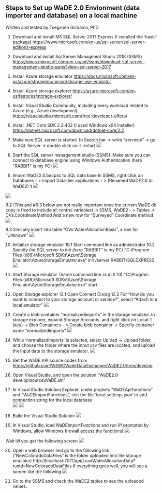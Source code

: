 

## Steps to Set up WaDE 2.0 Envionment (data importer and database) on a local machine 
Written and tested by Tseganeh Gichamo, PhD

1. Download and install MS SQL Server 2017 Express
(I installed the ‘basic’ package)
https://www.microsoft.com/en-us/sql-server/sql-server-editions-express

2. Download and install Sql Server Managment Studio 2018 (SSMS)
https://docs.microsoft.com/en-us/sql/ssms/download-sql-server-management-studio-ssms?view=sql-server-2017

3. Install Azure storage emulator
https://docs.microsoft.com/en-us/azure/storage/common/storage-use-emulator

4. Install Azure storage explorer
https://azure.microsoft.com/en-us/features/storage-explorer/

5. Install Visual Studio Community, including every workload related to Azure (e.g., Azure development)
https://visualstudio.microsoft.com/free-developer-offers/

6.  Install .NET Core SDK 2.2.402 (I used Windows x64 Installer)
https://dotnet.microsoft.com/download/dotnet-core/2.2

7. Make sure SQL server is started. 
In Search bar -> write “services” -> go to SQL Server -> double click on it ->start
![](Images/sqlservices_start.png)
 
8. Start the SQL server management studio (SSMS). 
Make sure you can connect to database engine using Windows Authentication (here "RABBIT" is my PC)
![](Images/ssms.png)
  
9. Import WaDE2.0.bacpac to SQL data base
	In SSMS, right click on Databases - > Import Data-tier applications - > 
	(Renamed WaDE2.0 to WaDE2)
		**1**
![](Images/importBacpac1.png)

![](Images/importBacpac2.png)
 
9.2 (This and #9.3 below are not really important once the current WaDE db copy is fixed to include all control variables)
In SSMS, WaDE2 - > Tables -> CVs.CoordinateMethod
Add a new row for “Surveyed” Coordinate method
![](Images/sitesAddSurveyed.png)

9.3 Similarly insert into table “CVs.WaterAllocationBasis”, a row for “Unknown”
![](Images/allocationBasisUnknown.png)

10. Initialize storage emulator
	10.1 Start command line as administrator 
	10.2 Specify the SQL server to init (here "RABBIT" is my PC)
	"C:\Program Files (x86)\Microsoft SDKs\Azure\Storage Emulator\AzureStorageEmulator.exe" init /server RABBIT\SQLEXPRESS
 	![](Images/stemulatorInit.png)

11. Start Storage emulator (Same command line as in # 10)
"C:\Program Files (x86)\Microsoft SDKs\Azure\Storage Emulator\AzureStorageEmulator.exe" start

12. Open Storage explorer 
	12.1 Open Connect Dialog 
	12.2 For “How do you want to connect to your storage account or service?”, select “Attach to a local emulator”
	![](Images/storageEmulatorCon.png)

13. Create a blob container “normalizedimports” in the storage emulator.
In storage explorer, expand Storage Accounts, and right click on Local-1 (key) -> Blob Containers - > Create blob container ->
Specify container name “normalizedimports”
![](Images/blobCont.png)
 
14. While ‘normalizedimports’ is selected, select Upload -> Upload folder, and choose the folder where the input csv files are located, and upload the input data to the storage emulator.
![](Images/uplodaFolder.png)

15. Get the WaDE API source codes from https://github.com/WSWCWaterDataExchange/WaDE2.0/tree/develop 

16. Open Visual Studio, and open the solution “WaDE2.0-develop\source\WaDE.sln"

17. In Visual Studio Solution Explorer, under projects “WaDEApiFunctions” and “WaDEImportFunctions”, edit the file ‘local.settings.json’ to add connection string for the local database  
![](Images/conString.png)
![](Images/conString2.png)

18. Build the Visual Studio Solution 
![](Images/build.png)

19. In Visual Studio, load WaDEImportFunctions and run
(If prompted by Windows, allow Windows firewall access the functions)
![](Images/run.png)

Wait till you get the following screen
![](Images/run2.png)

20. Open a web browser and go to the following link (“NewColoradoDataFiles” is the folder uploaded into the storage emulator)
http://localhost:7071/api/LoadWaterAllocationData?runid=NewColoradoDataFiles
If everything goes well, you will see a screen like the following
![](Images/successScreen.png)

21. Go to the SSMS and check the WaDE2 tables to see the uploaded values.
